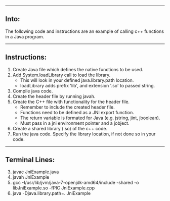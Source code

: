 -----
Into:
-----
The following code and instructions are an example of calling c++ functions in a Java program.

-------------
Instructions:
-------------
1) Create Java file which defines the native functions to be used.  
2) Add System.loadLibrary call to load the library.  
	- This will look in your defined java.library.path location.  
	- loadLibrary adds prefix 'lib', and extension '.so' to passed string.  
3) Compile java code.  
4) Create the header file by running javah.  
5) Create the C++ file with functionality for the header file.  
	- Remember to include the created header file.  
	- Functions need to be defined as a JNI export function.  
	- The return variable is formated for Java (e.g. jstring, jint, jboolean).  
	- Must pass in a jni environment pointer and a jobject.  
6) Create a shared library (.so) of the c++ code.  
7) Run the java code. Specify the library location, if not done so in your code.  

---------------
Terminal Lines:
---------------
3) javac JniExample.java  
4) javah JniExample  
6) gcc -I/usr/lib/jvm/java-7-openjdk-amd64/include -shared -o libJniExample.so -fPIC JniExample.cpp  
7) java -Djava.library.path=. JniExample  
